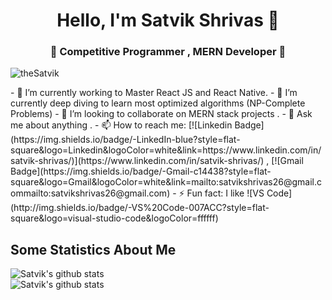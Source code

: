 <h1 align="center"> Hello, I'm Satvik Shrivas 👋</h1>
<h3 align="center">🚀 Competitive Programmer , MERN Developer 🚀</h3>
<p align="left"> <img src="https://komarev.com/ghpvc/?username=theSatvik" alt="theSatvik" /> </p>
- 🔭 I’m currently working to Master React JS and React Native.   
- 🌱 I’m currently deep diving to learn most optimized algorithms (NP-Complete Problems)
- 👯 I’m looking to collaborate on MERN stack projects . 
- 💬 Ask me about anything . 
- 📫 How to reach me:
[![Linkedin Badge](https://img.shields.io/badge/-LinkedIn-blue?style=flat-square&logo=Linkedin&logoColor=white&link=https://www.linkedin.com/in/satvik-shrivas/)](https://www.linkedin.com/in/satvik-shrivas/) 
, [![Gmail Badge](https://img.shields.io/badge/-Gmail-c14438?style=flat-square&logo=Gmail&logoColor=white&link=mailto:satvikshrivas26@gmail.commailto:satvikshrivas26@gmail.com)
- ⚡ Fun fact: I like ![VS Code](http://img.shields.io/badge/-VS%20Code-007ACC?style=flat-square&logo=visual-studio-code&logoColor=ffffff)

## Some Statistics About Me
![Satvik's github stats](https://github-readme-stats.vercel.app/api?username=theSatvik&&show_icons=true&title_color=ffffff&icon_color=bb2acf&text_color=daf7dc&bg_color=151515)<br>
![Satvik's github stats](https://github-readme-stats.vercel.app/api?username=theSatvik&include_all_commits=true&count_private=true&show_owner=true&show_icons=true&theme=merko)<br>
